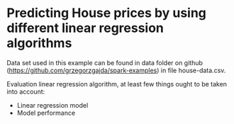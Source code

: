 # Predicting House prices by using different linear regression algorithms

Data set used in this example can be found in data folder on github (https://github.com/grzegorzgajda/spark-examples) in file house-data.csv.

Evaluation linear regression algorithm, at least few things ought to be taken into account:
* Linear regression model 
* Model performance
